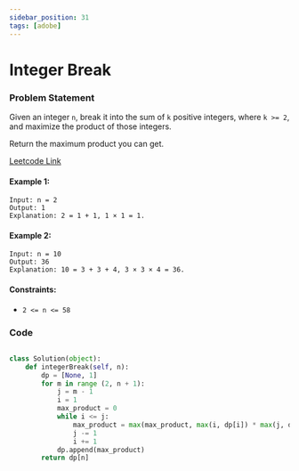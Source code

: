 ```yaml
---
sidebar_position: 31
tags: [adobe]
---
```


# Integer Break

### Problem Statement

Given an integer `n`, break it into the sum of `k` positive integers, where `k >= 2`, and maximize the product of those integers.

Return the maximum product you can get.

[Leetcode Link](https://leetcode.com/problems/integer-break/)

#### Example 1:


```
Input: n = 2
Output: 1
Explanation: 2 = 1 + 1, 1 × 1 = 1.
```

#### Example 2:

```
Input: n = 10
Output: 36
Explanation: 10 = 3 + 3 + 4, 3 × 3 × 4 = 36.
```



#### Constraints:

- `2 <= n <= 58`

### Code

```python title="Python Code"

class Solution(object):
    def integerBreak(self, n):
        dp = [None, 1]
        for m in range (2, n + 1):
            j = m - 1
            i = 1
            max_product = 0
            while i <= j:
                max_product = max(max_product, max(i, dp[i]) * max(j, dp[j]))
                j -= 1
                i += 1
            dp.append(max_product)
        return dp[n]
    
```

